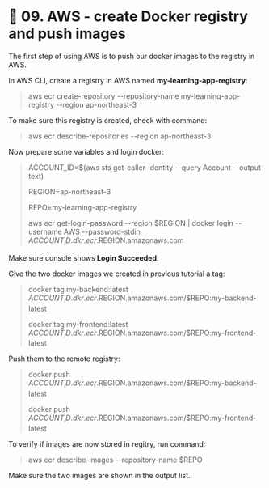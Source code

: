 # 🚢 09. AWS - create Docker registry and push images

The first step of using AWS is to push our docker images to the registry in AWS.

In AWS CLI, create a registry in AWS named **my-learning-app-registry**:

>aws ecr create-repository --repository-name my-learning-app-registry --region ap-northeast-3

To make sure this registry is created, check with command:

>aws ecr describe-repositories --region ap-northeast-3

Now prepare some variables and login docker:

>ACCOUNT_ID=$(aws sts get-caller-identity --query Account --output text)
>
>REGION=ap-northeast-3
>
>REPO=my-learning-app-registry
>
>aws ecr get-login-password --region $REGION | docker login --username AWS --password-stdin $ACCOUNT_ID.dkr.ecr.$REGION.amazonaws.com

Make sure console shows **Login Succeeded**.

Give the two docker images we created in previous tutorial a tag:

>docker tag my-backend:latest $ACCOUNT_ID.dkr.ecr.$REGION.amazonaws.com/$REPO:my-backend-latest
>
>docker tag my-frontend:latest $ACCOUNT_ID.dkr.ecr.$REGION.amazonaws.com/$REPO:my-frontend-latest

Push them to the remote registry:

>docker push $ACCOUNT_ID.dkr.ecr.$REGION.amazonaws.com/$REPO:my-backend-latest
>
>docker push $ACCOUNT_ID.dkr.ecr.$REGION.amazonaws.com/$REPO:my-frontend-latest

To verify if images are now stored in regitry, run command:
>aws ecr describe-images --repository-name $REPO

Make sure the two images are shown in the output list.


